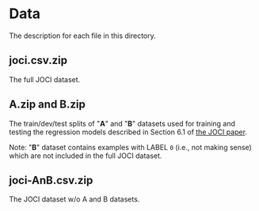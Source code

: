 # Data

The description for each file in this directory.

## joci.csv.zip
The full JOCI dataset.

## A.zip and B.zip
The train/dev/test splits of "**A**" and "**B**" datasets used for 
training and testing the regression models described in Section 6.1 of 
[the JOCI paper](http://www.aclweb.org/anthology/Q17-1027).

Note: "**B**" dataset contains examples with LABEL `0` (i.e., not making sense) which are not included in the full JOCI dataset.

## joci-AnB.csv.zip
The JOCI dataset w/o A and B datasets.
